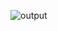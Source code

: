 ![output](https://github.com/codingtho/codingtho/assets/136979514/f3306466-f3c3-4e6f-97c3-e81a216c0019)
